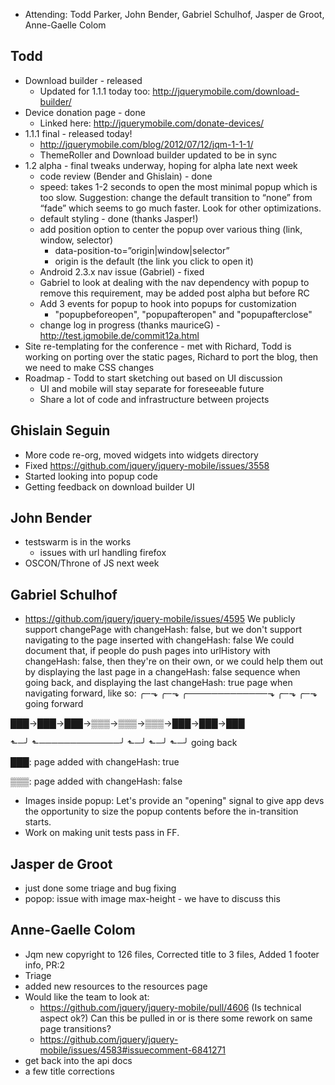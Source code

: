 * Attending: Todd Parker, John Bender, Gabriel Schulhof, Jasper de Groot, Anne-Gaelle Colom

## Todd
* Download builder - released
	- Updated for 1.1.1 today too: http://jquerymobile.com/download-builder/
* Device donation page - done
	- Linked here: http://jquerymobile.com/donate-devices/
* 1.1.1 final - released today!
	- http://jquerymobile.com/blog/2012/07/12/jqm-1-1-1/
	- ThemeRoller and Download builder updated to be in sync
* 1.2 alpha - final tweaks underway, hoping for alpha late next week
	- code review (Bender and Ghislain) - done
	- speed: takes 1-2 seconds to open the most minimal popup which is too slow. Suggestion: change the default transition to “none” from “fade” which seems to go much faster. Look for other optimizations.
	- default styling - done (thanks Jasper!)
	- add position option to center the popup over various thing (link, window, selector)
		* data-position-to=”origin|window|selector”
		* origin is the default (the link you click to open it)
	- Android 2.3.x nav issue (Gabriel) - fixed
	- Gabriel to look at dealing with the nav dependency with popup to remove this requirement, may be added post alpha but before RC
	- Add 3 events for popup to hook into popups for customization
		* "popupbeforeopen", "popupafteropen" and "popupafterclose"
	- change log in progress (thanks mauriceG) - http://test.jqmobile.de/commit12a.html 
* Site re-templating for the conference - met with Richard, Todd is working on porting over the static pages, Richard to port the blog, then we need to make CSS changes
* Roadmap - Todd to start sketching out based on UI discussion
	- UI and mobile will stay separate for foreseeable future
	- Share a lot of code and infrastructure between projects

## Ghislain Seguin
* More code re-org, moved widgets into widgets directory
* Fixed https://github.com/jquery/jquery-mobile/issues/3558
* Started looking into popup code
* Getting feedback on download builder UI

## John Bender 
* testswarm is in the works
	- issues with url handling firefox
* OSCON/Throne of JS next week

## Gabriel Schulhof
* https://github.com/jquery/jquery-mobile/issues/4595
	We publicly support changePage with changeHash: false, but we don't support navigating to the page inserted with changeHash: false
	We could document that, if people do push pages into urlHistory with changeHash: false, then they're on their own, or we could help them out by displaying the last page in a changeHash: false sequence when going back, and displaying the last changeHash: true page when navigating forward, like so:
  ╭─⬎ ╭─⬎ ╭─────────────⬎ ╭─⬎ ╭─⬎   going forward

███→███→███→▒▒▒→▒▒▒→▒▒▒→███→███→███

 ⬑─╯ ⬑─────────────╯ ⬑─╯ ⬑─╯ ⬑─╯  going back

███: page added with changeHash: true

▒▒▒: page added with changeHash: false

* Images inside popup: Let's provide an "opening" signal to give app devs the opportunity to size the popup contents before the in-transition starts.
* Work on making unit tests pass in FF.


## Jasper de Groot
* just done some triage and bug fixing
* popop: issue with image max-height - we have to discuss this

## Anne-Gaelle Colom
* Jqm new copyright to 126 files, Corrected title to 3 files, Added 1 footer info, PR:2
* Triage
* added new resources to the resources page
* Would like the team to look at:
	- https://github.com/jquery/jquery-mobile/pull/4606 (Is technical aspect ok?) Can this be pulled in or is there some rework on same page transitions?
	- https://github.com/jquery/jquery-mobile/issues/4583#issuecomment-6841271 
* get back into the api docs
* a few title corrections
